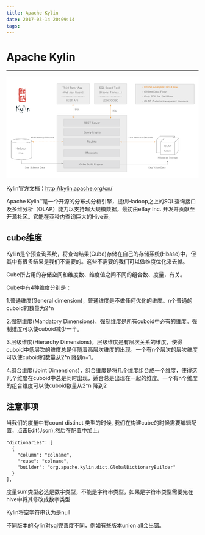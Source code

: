```yaml
---
title: Apache Kylin
date: 2017-03-14 20:09:14
tags:
---
```

# Apache Kylin
***

![](https://raw.githubusercontent.com/mfcheer/MarkdownPhotos/master/photos/4.png)

Kylin官方文档：http://kylin.apache.org/cn/

Apache Kylin™是一个开源的分布式分析引擎，提供Hadoop之上的SQL查询接口及多维分析（OLAP）能力以支持超大规模数据，最初由eBay Inc. 开发并贡献至开源社区。它能在亚秒内查询巨大的Hive表。


## cube维度

Kyliin是个预查询系统，将查询结果(Cube)存储在自己的存储系统(Hbase)中，但其中有很多结果是我们不需要的。这些不需要的我们可以做维度优化来去掉。

Cube所占用的存储空间和维度数、维度值之间不同的组合数、度量，有关。

Cube中有4种维度分别是：
  
  1.普通维度(General dimension)，普通维度是不做任何优化的维度。n个普通的cuboid的数量为2^n
   
  2.强制维度(Mandatory Dimensions)，强制维度是所有cuboid中必有的维度。强制维度可以使cuboid减少一半。

  3.层级维度(Hierarchy Dimensions)，层级维度是有层次关系的维度，使得cuboid中低层次的维度总是伴随着高层次维度的出现。一个有n个层次的层次维度可以使cuboid的数量从2^n 降到n+1。
  
  4.组合维度(Joint Dimensions)，组合维度是将几个维度组合成一个维度，使得这几个维度在cuboid中总是同时出现，适合总是出现在一起的维度。一个有n个维度的组合维度可以使cuboid数量从2^n 降到2


## 注意事项

当我们的度量中有count distinct 类型的时候, 我们在构建cube的时候需要编辑配置，点击Edit(Json),然后在配置中加上:

    "dictionaries": [ 
      { 
        "column": "colname", 
        "reuse": "colname", 
        "builder": "org.apache.kylin.dict.GlobalDictionaryBuilder"
      } 
    ],

度量sum类型必选是数字类型，不能是字符串类型，如果是字符串类型需要先在hive中将其修改成数字类型

Kylin将空字符串认为是null

不同版本的Kylin对sql完善度不同，例如有些版本union all会出错。